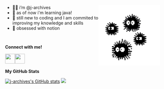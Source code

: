 <p><img align="right" src="https://github.com/j-archives/j-archives/blob/main/bugs.gif" width="200" height="200" /></p>

- 👩‍💻 i’m @j-archives
- 🧠 as of now i'm learning java!
- 🌱 still new to coding and I am commited to improving my knowledge and skills
- 📓 obsessed with notion

<br>

<b>Connect with me!</b>
<!-- Socials: Github, Stackoverflow -->
      
<p align="left"> <a href="https://www.github.com/j-archives" target="_blank" rel="noreferrer"><img src="https://raw.githubusercontent.com/danielcranney/readme-generator/main/public/icons/socials/github.svg" width="32" height="32"/></a><a href="https://www.stackoverflow.com/users/21041330/j-files?tab=profile" target="_blank" rel="noreferrer"><img src="https://raw.githubusercontent.com/danielcranney/readme-generator/main/public/icons/socials/stackoverflow.svg" width="32" height="32" /></a></p>


<b>My GitHub Stats</b>

<a href="http://www.github.com/j-archives"><img src="https://github-readme-stats.vercel.app/api?username=j-archives&show_icons=true&hide=&count_private=true&title_color=000000&text_color=0f172a&icon_color=000000&bg_color=ffffff&hide_border=true&show_icons=true" alt="j-archives's GitHub stats"/></a>
<a href="http://www.github.com/j-archives"><img src="https://github-readme-streak-stats.herokuapp.com/?user=j-archives&stroke=000000&background=ffffff&ring=000000&fire=000000&currStreakNum=000000&currStreakLabel=000000&sideNums=000000&sideLabels=000000&dates=000000&hide_border=true" /></a>
<!---
j-archives/j-archives is a ✨ special ✨ repository because its `README.md` (this file) appears on your GitHub profile.
You can click the Preview link to take a look at your changes.
--->
